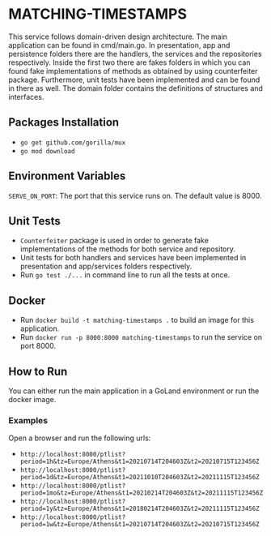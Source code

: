 # MATCHING-TIMESTAMPS

This service follows domain-driven design architecture. The main application can be found in cmd/main.go. In presentation, app and persistence folders there are the handlers, the services and the repositories respectively. Inside the first two there are fakes folders in which you can found fake implementations of methods as obtained by using counterfeiter package. Furthermore, unit tests have been implemented and can be found in there as well. The domain folder contains the definitions of structures and interfaces.  

## Packages Installation
- `go get github.com/gorilla/mux`
- `go mod download`

## Environment Variables
`SERVE_ON_PORT`: The port that this service runs on. The default value is 8000.

## Unit Tests
- `Counterfeiter` package is used in order to generate fake implementations of the methods for both service and repository.
- Unit tests for both handlers and services have been implemented in presentation and app/services folders respectively. 
- Run `go test ./...` in command line to run all the tests at once.

## Docker
- Run `docker build -t matching-timestamps .` to build an image for this application.
- Run `docker run -p 8000:8000 matching-timestamps` to run the service on port 8000.

## How to Run
You can either run the main application in a GoLand environment or run the docker image.

### Examples
Open a browser and run the following urls:
- `http://localhost:8000/ptlist?period=1h&tz=Europe/Athens&t1=20210714T204603Z&t2=20210715T123456Z`
- `http://localhost:8000/ptlist?period=1d&tz=Europe/Athens&t1=20211010T204603Z&t2=20211115T123456Z`
- `http://localhost:8000/ptlist?period=1mo&tz=Europe/Athens&t1=20210214T204603Z&t2=20211115T123456Z`
-  `http://localhost:8000/ptlist?period=1y&tz=Europe/Athens&t1=20180214T204603Z&t2=20211115T123456Z`
- `http://localhost:8000/ptlist?period=1w&tz=Europe/Athens&t1=20210714T204603Z&t2=20210715T123456Z`

